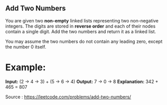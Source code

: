 ## Add Two Numbers

You are given two **non-empty** linked lists representing two non-negative integers. The digits are stored in **reverse order** and each of their nodes contain a single digit. Add the two numbers and return it as a linked list.

You may assume the two numbers do not contain any leading zero, except the number 0 itself.

# Example:

**Input:** (2 -> 4 -> 3) + (5 -> 6 -> 4)
**Output:** 7 -> 0 -> 8
**Explanation:** 342 + 465 = 807

Source : https://leetcode.com/problems/add-two-numbers/
